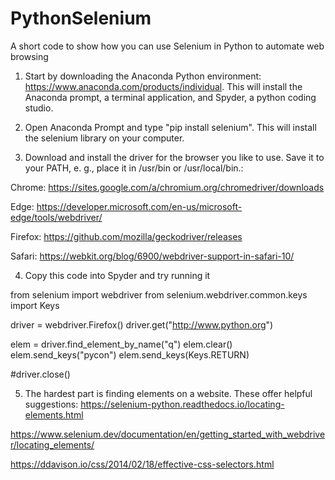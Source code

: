 # PythonSelenium
A short code to show how you can use Selenium in Python to automate web browsing

1) Start by downloading the Anaconda Python environment: https://www.anaconda.com/products/individual. This will install the Anaconda prompt, a terminal application, and Spyder, a python coding studio.

2) Open Anaconda Prompt and type "pip install selenium". This will install the selenium library on your computer.

3) Download and install the driver for the browser you like to use. Save it to your PATH, e. g., place it in /usr/bin or /usr/local/bin.:

Chrome: 	https://sites.google.com/a/chromium.org/chromedriver/downloads

Edge: 	https://developer.microsoft.com/en-us/microsoft-edge/tools/webdriver/

Firefox: 	https://github.com/mozilla/geckodriver/releases

Safari: 	https://webkit.org/blog/6900/webdriver-support-in-safari-10/

4) Copy this code into Spyder and try running it

from selenium import webdriver
from selenium.webdriver.common.keys import Keys

driver = webdriver.Firefox()
driver.get("http://www.python.org")

elem = driver.find_element_by_name("q")
elem.clear()
elem.send_keys("pycon")
elem.send_keys(Keys.RETURN)


#driver.close()

5) The hardest part is finding elements on a website. These offer helpful suggestions:
https://selenium-python.readthedocs.io/locating-elements.html

https://www.selenium.dev/documentation/en/getting_started_with_webdriver/locating_elements/

https://ddavison.io/css/2014/02/18/effective-css-selectors.html



